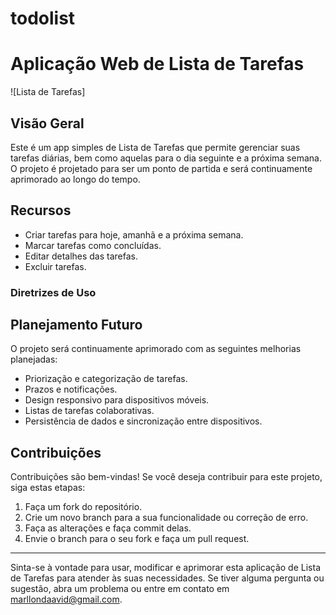 # todolist

# Aplicação Web de Lista de Tarefas

![Lista de Tarefas]

## Visão Geral

Este é um app simples de Lista de Tarefas que permite gerenciar suas tarefas diárias, bem como aquelas para o dia seguinte e a próxima semana. O projeto é projetado para ser um ponto de partida e será continuamente aprimorado ao longo do tempo.

## Recursos

- Criar tarefas para hoje, amanhã e a próxima semana.
- Marcar tarefas como concluídas.
- Editar detalhes das tarefas.
- Excluir tarefas.

### Diretrizes de Uso

## Planejamento Futuro

O projeto será continuamente aprimorado com as seguintes melhorias planejadas:

- Priorização e categorização de tarefas.
- Prazos e notificações.
- Design responsivo para dispositivos móveis.
- Listas de tarefas colaborativas.
- Persistência de dados e sincronização entre dispositivos.

## Contribuições

Contribuições são bem-vindas! Se você deseja contribuir para este projeto, siga estas etapas:

1. Faça um fork do repositório.
2. Crie um novo branch para a sua funcionalidade ou correção de erro.
3. Faça as alterações e faça commit delas.
4. Envie o branch para o seu fork e faça um pull request.

---

Sinta-se à vontade para usar, modificar e aprimorar esta aplicação de Lista de Tarefas para atender às suas necessidades. Se tiver alguma pergunta ou sugestão, abra um problema ou entre em contato em marllondaavid@gmail.com.